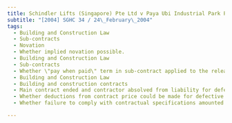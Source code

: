 ```yaml
---
title: Schindler Lifts (Singapore) Pte Ltd v Paya Ubi Industrial Park Pte Ltd and Another 
subtitle: "[2004] SGHC 34 / 24\_February\_2004"
tags:
  - Building and Construction Law
  - Sub-contracts
  - Novation
  - Whether implied novation possible.
  - Building and Construction Law
  - Sub-contracts
  - Whether \"pay when paid\" term in sub-contract applied to the release of retention monies.
  - Building and Construction Law
  - Building and construction contracts
  - Main contract ended and contractor absolved from liability for defects
  - Whether deductions from contract price could be made for defective work
  - Whether failure to comply with contractual specifications amounted to \"defective work\".

---
```


